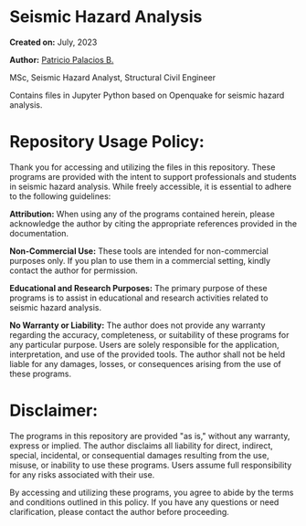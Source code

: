 # Seismic Hazard Analysis

**Created on:** July, 2023

**Author:** [Patricio Palacios B.](https://github.com/ppalacios92)

MSc, Seismic Hazard Analyst, Structural Civil Engineer

Contains files in Jupyter Python based on Openquake for seismic hazard analysis.


# **Repository Usage Policy:**

Thank you for accessing and utilizing the files in this repository. These programs are provided with the intent to support professionals and students in seismic hazard analysis. While freely accessible, it is essential to adhere to the following guidelines:

**Attribution:** When using any of the programs contained herein, please acknowledge the author by citing the appropriate references provided in the documentation.

**Non-Commercial Use:** These tools are intended for non-commercial purposes only. If you plan to use them in a commercial setting, kindly contact the author for permission.

**Educational and Research Purposes:** The primary purpose of these programs is to assist in educational and research activities related to seismic hazard analysis.

**No Warranty or Liability:** The author does not provide any warranty regarding the accuracy, completeness, or suitability of these programs for any particular purpose. Users are solely responsible for the application, interpretation, and use of the provided tools. The author shall not be held liable for any damages, losses, or consequences arising from the use of these programs.

# **Disclaimer:**

The programs in this repository are provided "as is," without any warranty, express or implied. The author disclaims all liability for direct, indirect, special, incidental, or consequential damages resulting from the use, misuse, or inability to use these programs. Users assume full responsibility for any risks associated with their use.

By accessing and utilizing these programs, you agree to abide by the terms and conditions outlined in this policy. If you have any questions or need clarification, please contact the author before proceeding.

